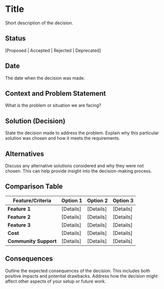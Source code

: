 # Title
Short description of the decision.

## Status
[Proposed | Accepted | Rejected | Deprecated]

## Date
The date when the decision was made.

## Context and Problem Statement
What is the problem or situation we are facing?

## Solution (Decision)
State the decision made to address the problem. Explain why this particular solution was chosen and how it meets the requirements.

## Alternatives
Discuss any alternative solutions considered and why they were not chosen. This can help provide insight into the decision-making process.

## Comparison Table
| Feature/Criteria | Option 1 | Option 2 | Option 3 |
|------------------|----------|----------|----------|
| **Feature 1**    | [Details] | [Details] | [Details] |
| **Feature 2**    | [Details] | [Details] | [Details] |
| **Feature 3**    | [Details] | [Details] | [Details] |
| **Cost**         | [Details] | [Details] | [Details] |
| **Community Support** | [Details] | [Details] | [Details] |

## Consequences
Outline the expected consequences of the decision. This includes both positive impacts and potential drawbacks. Address how the decision might affect other aspects of your setup or future work.

